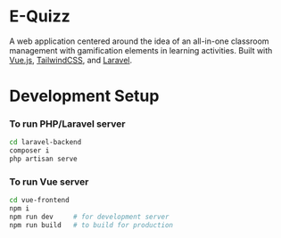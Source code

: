 # E-Quizz
A web application centered around the idea of an all-in-one classroom management with gamification elements in learning activities. Built with [Vue.js](https://vuejs.org/), [TailwindCSS](https://tailwindcss.com/), and [Laravel](https://laravel.com/). 

# Development Setup
### To run PHP/Laravel server
```bash
cd laravel-backend
composer i
php artisan serve
```

### To run Vue server
```bash
cd vue-frontend
npm i
npm run dev     # for development server
npm run build   # to build for production
```
